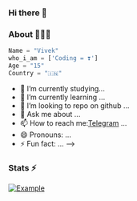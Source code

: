 ### Hi there 👋

### About 🙋🏻‍♂️
```python
Name = "Vivek"
who_i_am = ['Coding = ❣️']
Age = "15"
Country = "🇮🇳"
```

- 🔭 I’m currently  studying...
- 🌱 I’m currently learning ...
- 👯 I’m looking to repo on github ...
- 💬 Ask me about ...
- 📫 How to reach me:[Telegram](https://t.me/VKPROJECTS) ...
- 😄 Pronouns: ...
- ⚡ Fun fact: ...
-->

### Stats ⚡

[![Example](https://github-stats-alpha.vercel.app/api/?username=vivektp "Example")](https://github.com/vivektp/readme-stats-github "Example")
